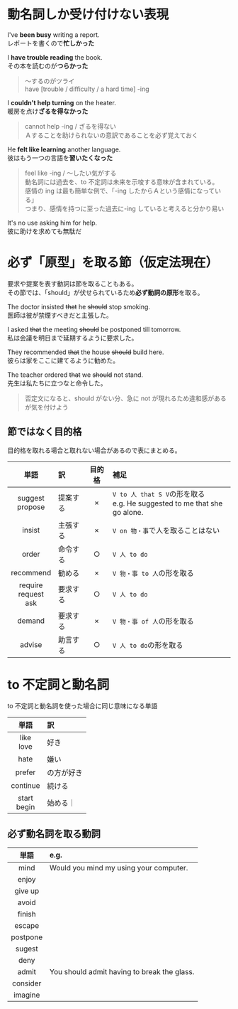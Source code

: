 # 動名詞しか受け付けない表現

I've **been busy** writing a report.  
レポートを書くので**忙しかった**

I **have trouble reading** the book.  
その本を読むのが**つらかった**

> ～するのがツライ  
> have [trouble / difficulty / a hard time] -ing

I **couldn't help turning** on the heater.  
暖房を点け**ざるを得なかった**

> cannot help -ing / ざるを得ない  
> Ａすることを助けられないの意訳であることを必ず覚えておく

He **felt like learning** another language.  
彼はもう一つの言語を**習いたくなった**

> feel like -ing / ～したい気がする  
> 動名詞には過去を、to 不定詞は未来を示唆する意味が含まれている。  
> 感情の ing は最も簡単な例で、「-ing したからＡという感情になっている」  
> つまり、感情を持つに至った過去に-ing していると考えると分かり易い

It's no use asking him for help.  
彼に助けを求めても無駄だ

# 必ず「原型」を取る節（仮定法現在）

要求や提案を表す動詞は節を取ることもある。  
その節では、「should」が伏せられているため**必ず動詞の原形**を取る。

The doctor insisted ~~that~~ he ~~should~~ stop smoking.  
医師は彼が禁煙すべきだと主張した。

I asked ~~that~~ the meeting ~~should~~ be postponed till tomorrow.  
私は会議を明日まで延期するように要求した。

They recommended ~~that~~ the house ~~should~~ build here.  
彼らは家をここに建てるように勧めた。

The teacher ordered ~~that~~ we ~~should~~ not stand.  
先生は私たちに立つなと命令した。

> 否定文になると、should がない分、急に not が現れるため違和感があるが気を付けよう

## 節ではなく目的格

目的格を取れる場合と取れない場合があるので表にまとめる。

|           単語            | 訳       | 目的格 | 補足                                                                       |
| :-----------------------: | :------- | :----: | :------------------------------------------------------------------------- |
|    suggest<br>propose     | 提案する |   ×    | `V to 人 that S V`の形を取る<br>e.g. He suggested to me that she go alone. |
|          insist           | 主張する |   ×    | `V on 物・事`で人を取ることはない                                          |
|           order           | 命令する |   ○    | `V 人 to do`                                                               |
|         recommend         | 勧める   |   ×    | `V 物・事 to 人`の形を取る                                                 |
| require<br>request<br>ask | 要求する |   ○    | `V 人 to do`                                                               |
|          demand           | 要求する |   ×    | `V 物・事 of 人`の形を取る                                                 |
|          advise           | 助言する |   ○    | `V 人 to do`の形を取る                                                     |

# to 不定詞と動名詞

to 不定詞と動名詞を使った場合に同じ意味になる単語

|      単語      | 訳         |
| :------------: | :--------- |
|  like<br>love  | 好き       |
|      hate      | 嫌い       |
|     prefer     | の方が好き |
|    continue    | 続ける     |
| start<br>begin | 始める｜   |

## 必ず動名詞を取る動詞

|   単語   | e.g.                                        |
| :------: | :------------------------------------------ |
|   mind   | Would you mind my using your computer.      |
|  enjoy   |
| give up  |
|  avoid   |
|  finish  |
|  escape  |
| postpone |
|  sugest  |
|   deny   |
|  admit   | You should admit having to break the glass. |
| consider |
| imagine  |
